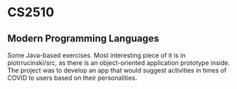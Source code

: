 # CS2510
## Modern Programming Languages

Some Java-based exercises. Most interesting piece of it is in piotrrucinski/src, as there is an object-oriented application prototype inside. The project was to develop an app that would suggest activities in times of COVID to users based on their personalities.
